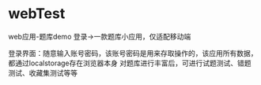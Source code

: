 # webTest
web应用-题库demo
登录->一款题库小应用，仅适配移动端
  
  登录界面：随意输入账号密码，该账号密码是用来存取操作的，该应用所有数据，都通过localstorage存在浏览器本身
  对题库进行丰富后，可进行试题测试、错题测试、收藏集测试等等
